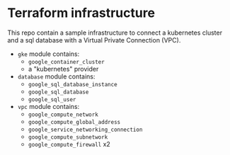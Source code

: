 # Terraform infrastructure
This repo contain a sample infrastructure to connect a kubernetes cluster and a sql database with a Virtual Private Connection (VPC).

 - `gke` module contains:
    - `google_container_cluster`
    - a "kubernetes" provider
 - `database` module contains:
    - `google_sql_database_instance`
    - `google_sql_database`
    - `google_sql_user`
 - `vpc` module contains:
    - `google_compute_network`
    - `google_compute_global_address`
    - `google_service_networking_connection`
    - `google_compute_subnetwork`
    - `google_compute_firewall` x2